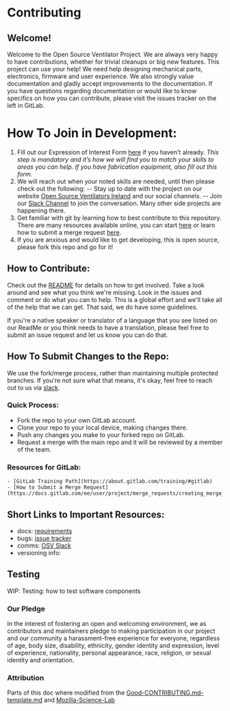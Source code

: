 # Contributing
## Welcome!
Welcome to the Open Source Ventilator Project.  We are always very happy to have contributions, whether for trivial cleanups or big new features.
This project can use your help! We need help designing mechanical parts, electronics, firmware and user experience.
We also strongly value documentation and gladly accept improvements to the documentation.
If you have questions regarding documentation or would like to know specifics on how you can contribute, please visit the issues tracker on the left in GitLab.

# How To Join in Development:
1. Fill out our Expression of Interest Form [here](https://opensourceventilator.ie/register) if you haven't already.
*This step is mandatory and it’s how we will find you to match your skills to areas you can help. If you have fabrication equipment, also fill out this form.*
2. We will reach out when your noted skills are needed, until then please check out the following:
-- Stay up to date with the project on our website [Open Source Ventilators Ireland](https://opensourceventilator.ie/) and our social channels.
-- Join our [Slack Channel](https://join.slack.com/t/osventilator/shared_invite/zt-cst4dhk7-BFNMz_vyBPthjlBFYV1yWA) to join the conversation. Many other side projects are happening there.
3. Get familiar with git by learning how to best contribute to this repository. There are many resources available online, you can start [here](https://www.youtube.com/watch?v=enMumwvLAug) or learn how to submit a merge request [here](https://docs.gitlab.com/ee/user/project/merge_requests/creating_merge_requests.html).
4. If you are anxious and would like to get developing, this is open source, please fork this repo and go for it!

## How to Contribute:

Check out the [README](README.md) for details on how to get involved. Take a look around and see what you think we're missing. Look in the issues and comment or do what you can  to help. This is a global effort and we'll take all of the help that we can get. That said, we do have some guidelines.

If you're a native speaker or translator of a language that you see listed on our ReadMe or you think needs to have a translation, please feel free to submit an issue request and let us know you can do that.

## How To Submit Changes to the Repo:

We use the fork/merge process, rather than maintaining multiple protected branches. If you're not sure what that means, it's okay, feel free to reach out to us via [slack](https://join.slack.com/t/osventilator/shared_invite/zt-cst4dhk7-BFNMz_vyBPthjlBFYV1yWA).

### Quick Process:

   - Fork the repo to your own GitLab account.
   - Clone your repo to your local device, making changes there.
   - Push any changes you make to your forked repo on GitLab.
   - Request a merge with the main repo and it will be reviewed by a member of the team.

### Resources for GitLab:
    - [GitLab Training Path](https://about.gitlab.com/training/#gitlab)
    - [How to Submit a Merge Request](https://docs.gitlab.com/ee/user/project/merge_requests/creating_merge_requests.html)


## Short Links to Important Resources:

   - docs: [requirements](requirements/)
   - bugs: [issue tracker](https://gitlab.com/open-source-ventilator/OpenLung/-/issues)
   - comms: [OSV Slack](https://join.slack.com/t/osventilator/shared_invite/zt-cst4dhk7-BFNMz_vyBPthjlBFYV1yWA)
   - versioning info:

## Testing
WIP:
Testing: how to test software components

### Our Pledge

In the interest of fostering an open and welcoming environment, we as contributors and maintainers pledge to making participation in our project and our community a harassment-free experience for everyone, regardless of age, body size, disability, ethnicity, gender identity and expression, level of experience, nationality, personal appearance, race, religion, or sexual identity and orientation.

### Attribution

Parts of this doc where modified from the [Good-CONTRIBUTING.md-template.md][gist-good-contributing] and [Mozilla-Science-Lab][mozilla-science-lab-url]

[gist-good-contributing]: https://gist.github.com/PurpleBooth/b24679402957c63ec426
[mozilla-science-lab-url]: https://mozillascience.github.io/working-open-workshop/contributing/
